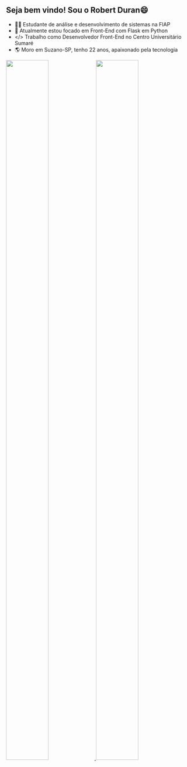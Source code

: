 ## Seja bem vindo! Sou o Robert Duran😄


- 👨‍💻 Estudante de análise e desenvolvimento de sistemas na FIAP
- 🌱 Atualmente estou focado em Front-End com Flask em Python
-  </> Trabalho como Desenvolvedor Front-End no Centro Universitário Sumaré
- 🌎 Moro em Suzano-SP, tenho 22 anos, apaixonado pela tecnologia


<div>
  <a href="https://github.com/R10Duran">
  <img height="70%" width="48%" src="https://github-readme-stats.vercel.app/api?username=R10Duran&show_icons=true&theme=radical&include_all_commits=true&count_private=true"/>
  <img height="70%" width="48%" src="https://github-readme-stats.vercel.app/api/top-langs/?username=R10Duran&layout=compact&langs_count=16&theme=radical"/> 
</div>

